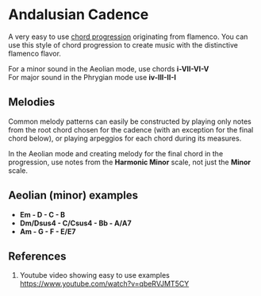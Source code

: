 # Andalusian Cadence

A very easy to use [chord progression](chord_progression.md) originating from flamenco. You can use this style of chord progression to create music with the distinctive flamenco flavor.

For a minor sound in the Aeolian mode, use chords **i-VII-VI-V**  
For major sound in the Phrygian mode use **iv-III-II-I**  
  
## Melodies
Common melody patterns can easily be constructed by playing only notes from the root chord chosen for the cadence (with an exception for the final chord below), or playing arpeggios for each chord during its measures.  

In the Aeolian mode and creating melody for the final chord in the progression, use notes from the **Harmonic Minor** scale, not just the **Minor** scale.  

## Aeolian (minor) examples
- **Em - D - C - B**
- **Dm/Dsus4 - C/Csus4 - Bb - A/A7**
- **Am - G - F - E/E7**

## References
1. Youtube video showing easy to use examples https://www.youtube.com/watch?v=qbeRVJMT5CY
